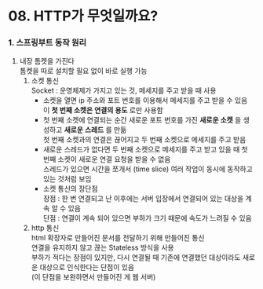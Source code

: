 # 08. HTTP가 무엇일까요?

### 1. 스프링부트 동작 원리
1. 내장 톰켓을 가진다  
   톰켓을 따로 설치할 필요 없이 바로 실행 가능
    1. 소켓 통신  
        Socket : 운영체제가 가지고 있는 것, 메세지를 주고 받을 때 사용
         - 소켓을 열면 ip 주소와 포트 번호를 이용해서 메세지를 주고 받을 수 있음  
           이 __첫 번째 소켓은 연결의 용도__ 로만 사용함  
         - 첫 번째 소켓에 연결되는 순간 새로운 포트 번호를 가진 __새로운 소켓__ 을 생성하고 __새로운 스레드__ 를 만듦  
           첫 번째 소켓과의 연결은 끊어지고 두 번째 소켓으로 메세지를 주고 받음  
         - 새로운 스레드가 없다면 두 번째 소켓으로 메세지를 주고 받고 있을 때 첫 번째 소켓이 새로운 연결 요청을 받을 수 없음  
        스레드가 있으면 시간을 쪼개서 (time slice) 여러 작업이 동시에 동작하고 있는 것처럼 보임  
        - 소켓 통신의 장단점  
       장점 : 한 번 연결되고 난 이후에는 서버 입장에서 연결되어 있는 대상을 계속 알 수 있음  
       단점 : 연결이 계속 되어 있으면 부하가 크기 때문에 속도가 느려질 수 있음  
    2. http 통신  
    html 확장자로 만들어진 문서를 전달하기 위해 만들어진 통신  
    연결을 유지하지 않고 끊는 Stateless 방식을 사용  
    부하가 적다는 장점이 있지만, 다시 연결될 때 기존에 연결했던 대상이라도 새로운 대상으로 인식한다는 단점이 있음  
    (이 단점을 보완하면서 만들어진 게 웹 서버)